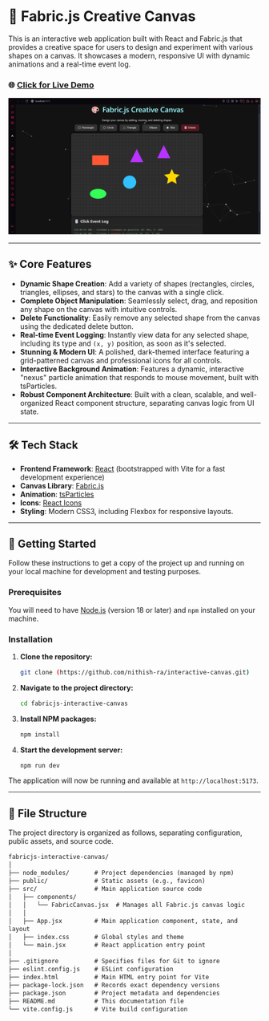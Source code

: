 # 🎨 Fabric.js Creative Canvas

This is an interactive web application built with React and Fabric.js that provides a creative space for users to design and experiment with various shapes on a canvas. It showcases a modern, responsive UI with dynamic animations and a real-time event log.

### 🌐 **[Click for Live Demo](https://nithish-ra.github.io/interactive-canvas/)**

![Project Screenshot](output.png)

---

## ✨ Core Features

- **Dynamic Shape Creation**: Add a variety of shapes (rectangles, circles, triangles, ellipses, and stars) to the canvas with a single click.
- **Complete Object Manipulation**: Seamlessly select, drag, and reposition any shape on the canvas with intuitive controls.
- **Delete Functionality**: Easily remove any selected shape from the canvas using the dedicated delete button.
- **Real-time Event Logging**: Instantly view data for any selected shape, including its type and `(x, y)` position, as soon as it's selected.
- **Stunning & Modern UI**: A polished, dark-themed interface featuring a grid-patterned canvas and professional icons for all controls.
- **Interactive Background Animation**: Features a dynamic, interactive "nexus" particle animation that responds to mouse movement, built with tsParticles.
- **Robust Component Architecture**: Built with a clean, scalable, and well-organized React component structure, separating canvas logic from UI state.

---

## 🛠️ Tech Stack

- **Frontend Framework**: [React](https://reactjs.org/) (bootstrapped with Vite for a fast development experience)
- **Canvas Library**: [Fabric.js](http://fabricjs.com/)
- **Animation**: [tsParticles](https://particles.js.org/)
- **Icons**: [React Icons](https://react-icons.github.io/react-icons/)
- **Styling**: Modern CSS3, including Flexbox for responsive layouts.

---

## 🚀 Getting Started

Follow these instructions to get a copy of the project up and running on your local machine for development and testing purposes.

### Prerequisites

You will need to have [Node.js](https://nodejs.org/en/) (version 18 or later) and `npm` installed on your machine.

### Installation

1.  **Clone the repository:**

    ```sh
    git clone (https://github.com/nithish-ra/interactive-canvas.git)
    ```

2.  **Navigate to the project directory:**

    ```sh
    cd fabricjs-interactive-canvas
    ```

3.  **Install NPM packages:**

    ```sh
    npm install
    ```

4.  **Start the development server:**
    ```sh
    npm run dev
    ```

The application will now be running and available at `http://localhost:5173`.

---

## 📂 File Structure

The project directory is organized as follows, separating configuration, public assets, and source code.

```
fabricjs-interactive-canvas/
│
├── node_modules/       # Project dependencies (managed by npm)
├── public/             # Static assets (e.g., favicon)
├── src/                # Main application source code
│   ├── components/
│   │   └── FabricCanvas.jsx  # Manages all Fabric.js canvas logic
│   │
│   ├── App.jsx         # Main application component, state, and layout
│   ├── index.css       # Global styles and theme
│   └── main.jsx        # React application entry point
│
├── .gitignore          # Specifies files for Git to ignore
├── eslint.config.js    # ESLint configuration
├── index.html          # Main HTML entry point for Vite
├── package-lock.json   # Records exact dependency versions
├── package.json        # Project metadata and dependencies
├── README.md           # This documentation file
└── vite.config.js      # Vite build configuration
```
